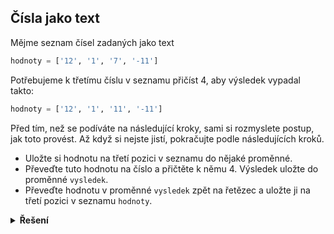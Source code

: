## Čísla jako text

Mějme seznam čísel zadaných jako text

```python
hodnoty = ['12', '1', '7', '-11']
```

Potřebujeme k třetímu číslu v seznamu přičíst 4, aby výsledek vypadal takto:

```python
hodnoty = ['12', '1', '11', '-11']
```

Před tím, než se podíváte na následující kroky, sami si rozmyslete postup, jak toto provést. Až když si nejste jistí,
pokračujte podle následujících kroků.

- Uložte si hodnotu na třetí pozici v seznamu do nějaké proměnné.
- Převeďte tuto hodnotu na číslo a přičtěte k němu 4. Výsledek uložte do proměnné `vysledek`.
- Převeďte hodnotu v proměnné `vysledek` zpět na řetězec a uložte ji na třetí pozici v seznamu `hodnoty`.

<details>
<summary><b>Řešení</b></summary>


```python
hodnoty = ['12', '1', '7', '-11']

treti = hodnoty[2]
vysledek = int(treti) + 4
hodnoty[2] = vysledek
```

</details>
